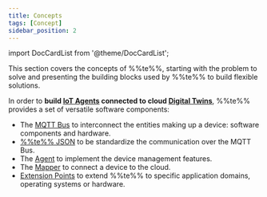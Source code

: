 ```yaml
---
title: Concepts
tags: [Concept]
sidebar_position: 2
---
```


import DocCardList from '@theme/DocCardList';

This section covers the concepts of %%te%%,
starting with the problem to solve
and presenting the building blocks used by %%te%% to build flexible solutions.

In order to __build [IoT Agents](typical-iot-agent.md) connected to cloud [Digital Twins](digital-twin.md)__,
%%te%% provides a set of versatile software components: 

- The [MQTT Bus](mqtt-bus.md) to interconnect the entities making up a device: software components and hardware. 
- [%%te%% JSON](thin-edge-json.md) to be standardize the communication over the MQTT Bus.
- The [Agent](tedge-agent.md) to implement the device management features.
- The [Mapper](tedge-mapper.md) to connect a device to the cloud. 
- [Extension Points](software-management.md) to extend %%te%% to specific application domains, operating systems or hardware. 


<DocCardList />

